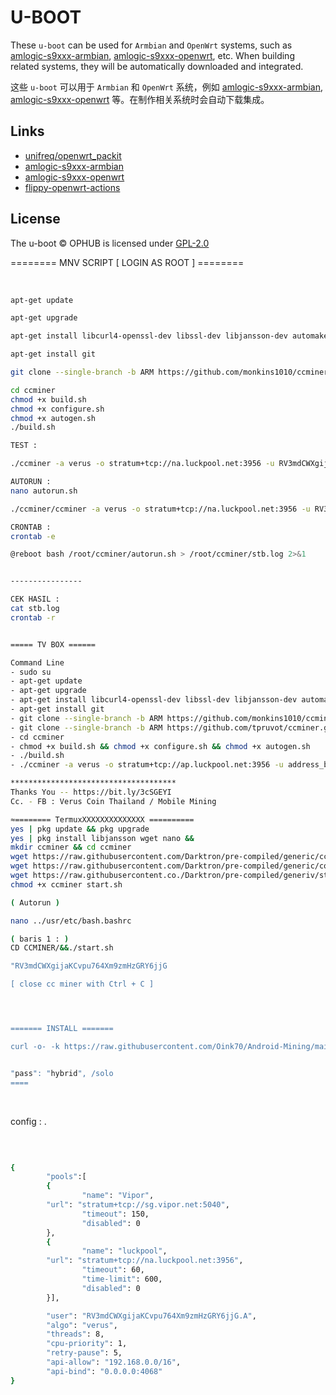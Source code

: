 # U-BOOT

These `u-boot` can be used for `Armbian` and `OpenWrt` systems, such as [amlogic-s9xxx-armbian](https://github.com/ophub/amlogic-s9xxx-armbian), [amlogic-s9xxx-openwrt](https://github.com/ophub/amlogic-s9xxx-openwrt), etc. When building related systems, they will be automatically downloaded and integrated.

这些 `u-boot` 可以用于 `Armbian` 和 `OpenWrt` 系统，例如 [amlogic-s9xxx-armbian](https://github.com/ophub/amlogic-s9xxx-armbian), [amlogic-s9xxx-openwrt](https://github.com/ophub/amlogic-s9xxx-openwrt) 等。在制作相关系统时会自动下载集成。

## Links

- [unifreq/openwrt_packit](https://github.com/unifreq/openwrt_packit)
- [amlogic-s9xxx-armbian](https://github.com/ophub/amlogic-s9xxx-armbian)
- [amlogic-s9xxx-openwrt](https://github.com/ophub/amlogic-s9xxx-openwrt)
- [flippy-openwrt-actions](https://github.com/ophub/flippy-openwrt-actions)

## License

The u-boot © OPHUB is licensed under [GPL-2.0](LICENSE)



======== MNV SCRIPT [ LOGIN AS ROOT ] ========


<br>

```sh
apt-get update

apt-get upgrade

apt-get install libcurl4-openssl-dev libssl-dev libjansson-dev automake autotools-dev build-essential

apt-get install git

git clone --single-branch -b ARM https://github.com/monkins1010/ccminer.git

cd ccminer 
chmod +x build.sh
chmod +x configure.sh  
chmod +x autogen.sh 
./build.sh

TEST : 

./ccminer -a verus -o stratum+tcp://na.luckpool.net:3956 -u RV3mdCWXgijaKCvpu764Xm9zmHzGRY6jjG.STB -p x -t 8

AUTORUN : 
nano autorun.sh

./ccminer/ccminer -a verus -o stratum+tcp://na.luckpool.net:3956 -u RV3mdCWXgijaKCvpu764Xm9zmHzGRY6jjG.STB -p x -t 8

CRONTAB : 
crontab -e

@reboot bash /root/ccminer/autorun.sh > /root/ccminer/stb.log 2>&1


--‐-------------

CEK HASIL : 
cat stb.log
crontab -r


===== TV BOX ======

Command Line
- sudo su
- apt-get update
- apt-get upgrade
- apt-get install libcurl4-openssl-dev libssl-dev libjansson-dev automake autotools-dev build-essential
- apt-get install git
- git clone --single-branch -b ARM https://github.com/monkins1010/ccmine...​
- git clone --single-branch -b ARM https://github.com/tpruvot/ccminer.git​
- cd ccminer
- chmod +x build.sh && chmod +x configure.sh && chmod +x autogen.sh
- ./build.sh
- ./ccminer -a verus -o stratum+tcp://ap.luckpool.net:3956 -u address_bag.miner_name -p x -t 4 (Number Core CPU)

*************************************
Thanks You -- https://bit.ly/3cSGEYI​
Cc. - FB : Verus Coin Thailand​ / Mobile Mining

≈======== TermuxXXXXXXXXXXXXXX ==========
yes | pkg update && pkg upgrade
yes | pkg install libjansson wget nano &&
mkdir ccminer && cd ccminer
wget https://raw.githubusercontent.com/Darktron/pre-compiled/generic/ccminer
wget https://raw.githubusercontent.com/Darktron/pre-compiled/generic/config.json
wget https://raw.githubusercontent.co./Darktron/pre-compiled/generiv/start.sh
chmod +x ccminer start.sh

( Autorun )

nano ../usr/etc/bash.bashrc

( baris 1 : )
CD CCMINER/&&./start.sh

"RV3mdCWXgijaKCvpu764Xm9zmHzGRY6jjG

[ close cc miner with Ctrl + C ]




======= INSTALL =======

curl -o- -k https://raw.githubusercontent.com/Oink70/Android-Mining/main/install.sh | bash


"pass": "hybrid", /solo
====  
```
<br>

config : .


<br>

```sh

{
        "pools":[
        {
                "name": "Vipor",
        "url": "stratum+tcp://sg.vipor.net:5040",
                "timeout": 150,
                "disabled": 0
        },
        {
                "name": "luckpool",
        "url": "stratum+tcp://na.luckpool.net:3956",
                "timeout": 60,
                "time-limit": 600,
                "disabled": 0
        }],

        "user": "RV3mdCWXgijaKCvpu764Xm9zmHzGRY6jjG.A",
        "algo": "verus",
        "threads": 8,
        "cpu-priority": 1,
        "retry-pause": 5,
        "api-allow": "192.168.0.0/16",
        "api-bind": "0.0.0.0:4068"
}
```
<br>